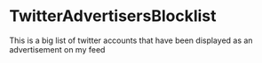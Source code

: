 # TwitterAdvertisersBlocklist
This is a big list of twitter accounts that have been displayed as an advertisement on my feed
